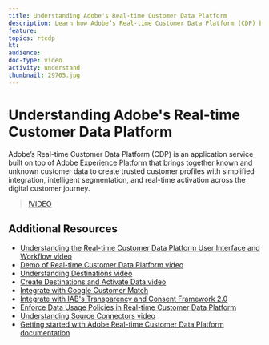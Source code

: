 ```yaml
---
title: Understanding Adobe's Real-time Customer Data Platform
description: Learn how Adobe’s Real-time Customer Data Platform (CDP) brings together known and unknown customer data to create and activate trusted customer profiles.
feature: 
topics: rtcdp
kt: 
audience: 
doc-type: video
activity: understand
thumbnail: 29705.jpg
---
```


# Understanding Adobe's Real-time Customer Data Platform

Adobe’s Real-time Customer Data Platform (CDP) is an application service built on top of Adobe Experience Platform that brings together known and unknown customer data to create trusted customer profiles with simplified integration, intelligent segmentation, and real-time activation across the digital customer journey.

>[!VIDEO](https://video.tv.adobe.com/v/29705?quality=12&learn=on)

## Additional Resources

* [Understanding the Real-time Customer Data Platform User Interface and Workflow video](understanding-the-real-time-customer-data-platform-user-interface.md)
* [Demo of Real-time Customer Data Platform video](demo.md)
* [Understanding Destinations video](understanding-destinations.md)
* [Create Destinations and Activate Data video](create-destinations-and-activate-data.md)
* [Integrate with Google Customer Match](/help/platform/rtcdp/integrate-with-google-customer-match.md)
* [Integrate with IAB's Transparency and Consent Framework 2.0](/help/platform/rtcdp/integrate-with-iab-transparency-and-consent-framework-2.md)
* [Enforce Data Usage Policies in Real-time Customer Data Platform](../governance/enforce-data-usage-policies-in-real-time-cdp.md)
* [Understanding Source Connectors video](../data-ingestion/understanding-source-connectors.md)
* [Getting started with Adobe Real-time Customer Data Platform documentation](https://docs.adobe.com/content/help/en/experience-platform/rtcdp/intro/get-started.html)
